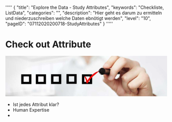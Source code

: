 '''''
{
"title": "Explore the Data - Study Attributes",
"keywords": "Checkliste, ListData",
"categories": "",
"description": "Hier geht es darum zu ermitteln und niederzuschreiben welche Daten ebnötigt werden",
"level": "10",
"pageID": "07112020200718-StudyAttributes"
}
'''''

# Check out Attribute

![BannerChecklist](./../imgs/2020-11-19-08-20-02.png)

- Ist jedes Attribut klar?
- Human Expertise
- 

